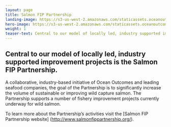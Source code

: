 ```yaml
---
layout: page 
title: Salmon FIP Partnership
landing-image: https://s3-us-west-2.amazonaws.com/staticassets.oceanoutcomes.org/rollover+images/supply-chain-partnership-hover.jpg
hero-image: https://s3-us-west-2.amazonaws.com/staticassets.oceanoutcomes.org/hero+photos/partnershiphero.jpg
weight: 1
teaser-text: Central to our model of locally led, industry supported improvement projects is the Salmon FIP Partnership, an initiative of leading companies and conservationists committed to sustainable salmon. The group includes Nestlé, Gorton’s, The Fishin’ Company, Albion Fisheries, and High Liner Foods.  
---
```

## Central to our model of locally led, industry supported improvement projects is the Salmon FIP Partnership.  

A collaborative, industry-based initiative of Ocean Outcomes and leading seafood companies, the goal of the Partnership is to significantly increase the volume of sustainable or improving wild capture salmon. The Partnership supports a number of fishery improvement projects currently underway for wild salmon.

To learn more about the Partnership’s activities visit the [Salmon FIP Partnership website] (http://www.salmonfippartnership.org/).
